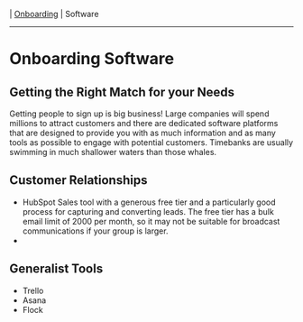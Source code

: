 | [Onboarding](Onboarding.md) | Software

---
# Onboarding Software

## Getting the Right Match for your Needs
Getting people to sign up is big business! Large companies will spend millions to attract customers and there are dedicated software platforms that are designed to provide you with as much information and as many tools as possible to engage with potential customers. Timebanks are usually swimming in much shallower waters than those whales. 

## Customer Relationships

- HubSpot
    Sales tool with a generous free tier and a particularly good process for capturing and converting leads. 
    The free tier has a bulk email limit of 2000 per month, so it may not be suitable for broadcast communications if your group is larger.
- 
   
## Generalist Tools
- Trello
- Asana
- Flock


